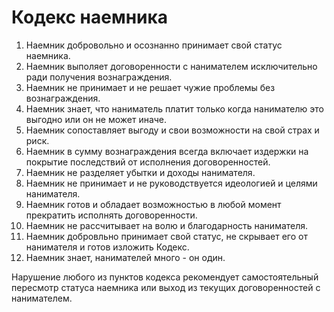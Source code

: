 # Кодекс наемника

1. Наемник добровольно и осознанно принимает свой статус наемника.
0. Наемник выполяет договоренности с нанимателем исключительно ради получения вознаграждения.
0. Наемник не принимает и не решает чужие проблемы без вознаграждения.
0. Наемник знает, что наниматель платит только когда нанимателю это выгодно или он не может иначе.
0. Наемник сопоставляет выгоду и свои возможности на свой страх и риск.
0. Наемник в сумму вознаграждения всегда включает издержки на покрытие последствий от исполнения договоренностей.
0. Наемник не разделяет убытки и доходы нанимателя.
0. Наемник не принимает и не руководствуется идеологией и целями нанимателя.
0. Наемник готов и обладает возможностью в любой момент прекратить исполнять договоренности.
0. Наемник не рассчитывает на волю и благодарность нанимателя.
0. Наемник добровльно принимает свой статус, не скрывает его от нанимателя и готов изложить Кодекс.
0. Наемник знает, нанимателей много - он один.

Нарушение любого из пунктов кодекса рекомендует самостоятельный пересмотр статуса наемника или выход из текущих договоренностей с нанимателем.
